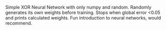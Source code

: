 Simple XOR Neural Network with only numpy and random.
Randomly generates its own weights before training. Stops when global error <0.05 and prints calculated weights.
Fun introduction to neural networks, would recommend.
